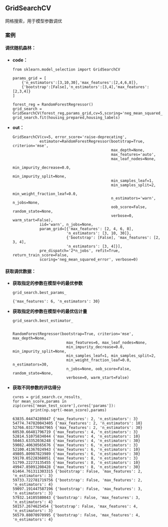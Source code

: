 ## GridSearchCV

网格搜索，用于模型参数调优


### 案例 

#### 调优随机森林：

*   __code：__

        from sklearn.model_selection import GridSearchCV

        params_grid = [
            {'n_estimators':[3,10,30],'max_features':[2,4,6,8]},
            {'bootstrap':[False],'n_estimators':[3,4],'max_features':[2,3,4]}
        ]

        forest_reg = RandomForestRegressor()
        grid_search = GridSearchCV(forest_reg,params_grid,cv=5,scoring='neg_mean_squared_error')
        grid_search.fit(housing_prepared,housing_labels)

*   __out：__

        GridSearchCV(cv=5, error_score='raise-deprecating',
                    estimator=RandomForestRegressor(bootstrap=True, criterion='mse',
                                                    max_depth=None,
                                                    max_features='auto',
                                                    max_leaf_nodes=None,
                                                    min_impurity_decrease=0.0,
                                                    min_impurity_split=None,
                                                    min_samples_leaf=1,
                                                    min_samples_split=2,
                                                    min_weight_fraction_leaf=0.0,
                                                    n_estimators='warn', n_jobs=None,
                                                    oob_score=False, random_state=None,
                                                    verbose=0, warm_start=False),
                    iid='warn', n_jobs=None,
                    param_grid=[{'max_features': [2, 4, 6, 8],
                                'n_estimators': [3, 10, 30]},
                                {'bootstrap': [False], 'max_features': [2, 3, 4],
                                'n_estimators': [3, 4]}],
                    pre_dispatch='2*n_jobs', refit=True, return_train_score=False,
                    scoring='neg_mean_squared_error', verbose=0)


#### 获取调优数据：

*   __获取指定的参数在模型中的最优参数__
    
        grid_search.best_params_

        {'max_features': 6, 'n_estimators': 30}


*   __获取指定的参数在模型中的最优估计量__

        grid_search.best_estimator_

        
        RandomForestRegressor(bootstrap=True, criterion='mse', max_depth=None,
                                max_features=6, max_leaf_nodes=None,
                                min_impurity_decrease=0.0, min_impurity_split=None,
                                min_samples_leaf=1, min_samples_split=2,
                                min_weight_fraction_leaf=0.0, n_estimators=30,
                                n_jobs=None, oob_score=False, random_state=None,
                                verbose=0, warm_start=False)

*   __获取不同参数的评估得分__

        cvres = grid_search.cv_results_
        for mean_score,params in zip(cvres['mean_test_score'],cvres['params']):
                print(np.sqrt(-mean_score),params)

        63835.04474289847 {'max_features': 2, 'n_estimators': 3}
        54774.747820043405 {'max_features': 2, 'n_estimators': 10}
        52766.031776847965 {'max_features': 2, 'n_estimators': 30}
        60530.66481796719 {'max_features': 4, 'n_estimators': 3}
        52814.51075834044 {'max_features': 4, 'n_estimators': 10}
        50463.63352036248 {'max_features': 4, 'n_estimators': 30}
        59082.40630565676 {'max_features': 6, 'n_estimators': 3}
        52100.41367024943 {'max_features': 6, 'n_estimators': 10}
        49805.80987823989 {'max_features': 6, 'n_estimators': 30}
        59170.05228368051 {'max_features': 8, 'n_estimators': 3}
        51799.22273135455 {'max_features': 8, 'n_estimators': 10}
        49947.85091208428 {'max_features': 8, 'n_estimators': 30}
        61464.761311303315 {'bootstrap': False, 'max_features': 2, 'n_estimators': 3}
        59733.722781719756 {'bootstrap': False, 'max_features': 2, 'n_estimators': 4}
        59097.191447587196 {'bootstrap': False, 'max_features': 3, 'n_estimators': 3}
        57932.14105580043 {'bootstrap': False, 'max_features': 3, 'n_estimators': 4}
        58157.2674625454 {'bootstrap': False, 'max_features': 4, 'n_estimators': 3}
        56579.88070970995 {'bootstrap': False, 'max_features': 4, 'n_estimators': 4}
